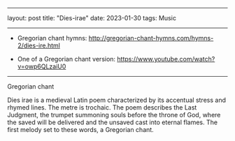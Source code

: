
---
layout: post
title: "Dies-irae"
date: 2023-01-30
tags: Music

---

+ Gregorian chant hymns:
<http://gregorian-chant-hymns.com/hymns-2/dies-ire.html>


+ One of a Gregorian chant version:
<https://www.youtube.com/watch?v=owp6QLzaiU0>

------

Gregorian chant

Dies irae is a medieval Latin  poem characterized by its accentual stress and rhymed lines. 
The metre is trochaic. 
The poem describes the Last Judgment, the trumpet summoning souls before the throne of God, where the saved will be delivered and the unsaved cast into eternal flames.
The first melody set to these words, a Gregorian chant.



